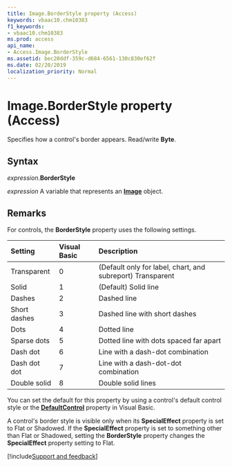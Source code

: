 ```yaml
---
title: Image.BorderStyle property (Access)
keywords: vbaac10.chm10383
f1_keywords:
- vbaac10.chm10383
ms.prod: access
api_name:
- Access.Image.BorderStyle
ms.assetid: bec20ddf-359c-d684-6561-130c830ef62f
ms.date: 02/20/2019
localization_priority: Normal
---
```



# Image.BorderStyle property (Access)

Specifies how a control's border appears. Read/write **Byte**.


## Syntax

_expression_.**BorderStyle**

_expression_ A variable that represents an **[Image](Access.Image.md)** object.


## Remarks

For controls, the **BorderStyle** property uses the following settings.

|Setting|Visual Basic|Description|
|:-----|:-----|:-----|
|Transparent|0|(Default only for label, chart, and subreport) Transparent|
|Solid|1|(Default) Solid line|
|Dashes|2|Dashed line|
|Short dashes|3|Dashed line with short dashes|
|Dots|4|Dotted line|
|Sparse dots|5|Dotted line with dots spaced far apart|
|Dash dot|6|Line with a dash-dot combination|
|Dash dot dot|7|Line with a dash-dot-dot combination|
|Double solid|8|Double solid lines|

You can set the default for this property by using a control's default control style or the **[DefaultControl](access.form.defaultcontrol.md)** property in Visual Basic.

A control's border style is visible only when its **SpecialEffect** property is set to Flat or Shadowed. If the **SpecialEffect** property is set to something other than Flat or Shadowed, setting the **BorderStyle** property changes the **SpecialEffect** property setting to Flat.




[!include[Support and feedback](~/includes/feedback-boilerplate.md)]